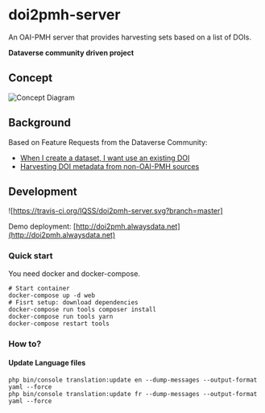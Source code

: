 # doi2pmh-server
An OAI-PMH server that provides harvesting sets based on a list of DOIs.

**Dataverse community driven project**

## Concept
![Concept Diagram](https://user-images.githubusercontent.com/21006/72841442-5e04f200-3c64-11ea-8f9c-a494bc318fab.png)

## Background
Based on Feature Requests from the Dataverse Community:
- [When I create a dataset, I want use an existing DOI](https://github.com/IQSS/dataverse/issues/6425)
- [Harvesting DOI metadata from non-OAI-PMH sources](https://github.com/IQSS/dataverse/issues/5402)


## Development

![https://travis-ci.org/IQSS/doi2pmh-server.svg?branch=master]

Demo deployment: [http://doi2pmh.alwaysdata.net](http://doi2pmh.alwaysdata.net)


### Quick start

You need docker and docker-compose.

```
# Start container
docker-compose up -d web
# Fisrt setup: download dependencies
docker-compose run tools composer install 
docker-compose run tools yarn
docker-compose restart tools
```

### How to?

#### Update Language files

```
php bin/console translation:update en --dump-messages --output-format yaml --force
php bin/console translation:update fr --dump-messages --output-format yaml --force
```